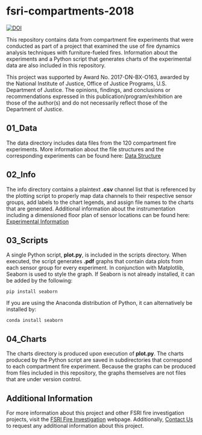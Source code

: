 # fsri-compartments-2018
[![DOI](https://zenodo.org/badge/doi/10.5281/zenodo.5703474.svg)](https://zenodo.org/record/5703474#.YZK1J73MK50)



This repository contains data from compartment fire experiments that were conducted as part of a project that examined the use of fire dynamics analysis techniques with furniture-fueled fires. Information about the experiments and a Python script that generates charts of the experimental data are also included in this repository.

This project was supported by Award No. 2017-DN-BX-O163, awarded by the National Institute of Justice, Office of Justice Programs, U.S. Department of Justice. The opinions, findings, and conclusions or recommendations expressed in this publication/program/exhibition are those of the author(s) and do not necessarily reflect those of the Department of Justice.

## 01_Data

The data directory includes data files from the 120 compartment fire experiments. More information about the file structures and the corresponding experiments can be found here: [Data Structure](01_Data/README.md)

## 02_Info

The info directory contains a plaintext __.csv__ channel list that is referenced by the plotting script to properly map data channels to their respective sensor groups, add labels to the chart legends, and assign file names to the charts that are generated. Additional information about the instrumentation including a dimensioned floor plan of sensor locations can be found here: [Experimental Information](02_Info/README.md)

## 03_Scripts

A single Python script, __plot.py__, is included in the scripts directory. When executed, the script generates __.pdf__ graphs that contain data plots from each sensor group for every experiment. In conjunction with Matplotlib, Seaborn is used to style the graph. If Seaborn is not already installed, it can be added by the following:
```
pip install seaborn
```
If you are using the Anaconda distribution of Python, it can alternatively be installed by:
```
conda install seaborn
```

## 04_Charts

The charts directory is produced upon execution of __plot.py__. The charts produced by the Python script are saved in subdirectories that correspond to each compartment fire experiment. Because the graphs can be produced from files included in this repository, the graphs themselves are not files that are under version control.

## Additional Information

For more information about this project and other FSRI fire investigation projects, visit the [FSRI Fire Investigation](https://fireinvestigation.fsri.org/) webpage. Additionally, [Contact Us](https://fsri.org/contact-fire-safety-research-institute) to request any additional information about this project.
